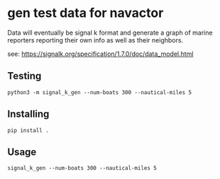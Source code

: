 gen test data for navactor
==============

Data will eventually be signal k format and generate a graph of marine
reporters reporting their own info as well as their neighbors.


see: https://signalk.org/specification/1.7.0/doc/data_model.html

Testing
----------

```
python3 -m signal_k_gen --num-boats 300 --nautical-miles 5
```

Installing
-----------

```
pip install .
```

Usage
----------

```
signal_k_gen --num-boats 300 --nautical-miles 5
```
